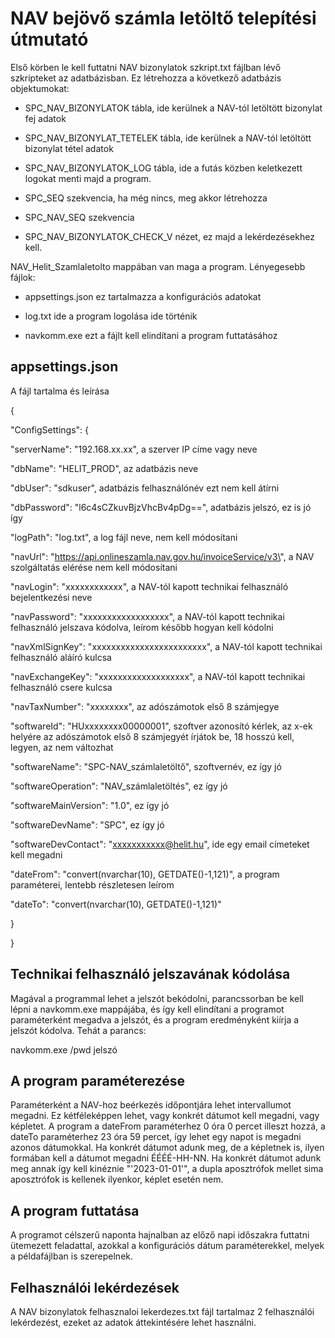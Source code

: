#  NAV bejövő számla letöltő telepítési útmutató 

Első körben le kell futtatni NAV bizonylatok szkript.txt fájlban lévő
szkripteket az adatbázisban. Ez létrehozza a következő adatbázis
objektumokat:

-   SPC_NAV_BIZONYLATOK tábla, ide kerülnek a NAV-tól letöltött
    bizonylat fej adatok

-   SPC_NAV_BIZONYLAT_TETELEK tábla, ide kerülnek a NAV-tól letöltött
    bizonylat tétel adatok

-   SPC_NAV_BIZONYLATOK_LOG tábla, ide a futás közben keletkezett
    logokat menti majd a program.

-   SPC_SEQ szekvencia, ha még nincs, meg akkor létrehozza

-   SPC_NAV_SEQ szekvencia

-   SPC_NAV_BIZONYLATOK_CHECK_V nézet, ez majd a lekérdezésekhez kell.

NAV_Helit_Szamlaletolto mappában van maga a program. Lényegesebb fájlok:

-   appsettings.json ez tartalmazza a konfigurációs adatokat

-   log.txt ide a program logolása ide történik

-   navkomm.exe ezt a fájlt kell elindítani a program futtatásához

## appsettings.json

A fájl tartalma és leírása

{

\"ConfigSettings\": {

\"serverName\": \"192.168.xx.xx\", a szerver IP címe vagy neve

\"dbName\": \"HELIT_PROD\", az adatbázis neve

\"dbUser\": \"sdkuser\", adatbázis felhasználónév ezt nem kell átírni

\"dbPassword\": \"l6c4sCZkuvBjzVhcBv4pDg==\", adatbázis jelszó, ez is jó
így

\"logPath\": \"log.txt\", a log fájl neve, nem kell módosítani

\"navUrl\": \"https://api.onlineszamla.nav.gov.hu/invoiceService/v3\", a
NAV szolgáltatás elérése nem kell módosítani

\"navLogin\": \"xxxxxxxxxxxx\", a NAV-tól kapott technikai felhasználó
bejelentkezési neve

\"navPassword\": \"xxxxxxxxxxxxxxxxxx\", a NAV-tól kapott technikai
felhasználó jelszava kódolva, leírom később hogyan kell kódolni

\"navXmlSignKey\": \"xxxxxxxxxxxxxxxxxxxxxxxx\", a NAV-tól kapott
technikai felhasználó aláíró kulcsa

\"navExchangeKey\": \"xxxxxxxxxxxxxxxxxxx\", a NAV-tól kapott technikai
felhasználó csere kulcsa

\"navTaxNumber\": \"xxxxxxxx\", az adószámotok első 8 számjegye

\"softwareId\": \"HUxxxxxxxx00000001\", szoftver azonosító kérlek, az
x-ek helyére az adószámotok első 8 számjegyét írjátok be, 18 hosszú
kell, legyen, az nem változhat

\"softwareName\": \"SPC-NAV_számlaletöltő\", szoftvernév, ez így jó

\"softwareOperation\": \"NAV_számlaletöltés\", ez így jó

\"softwareMainVersion\": \"1.0\", ez így jó

\"softwareDevName\": \"SPC\", ez így jó

\"softwareDevContact\": \"xxxxxxxxxxx@helit.hu\", ide egy email
címeteket kell megadni

\"dateFrom\": \"convert(nvarchar(10), GETDATE()-1,121)\", a program
paraméterei, lentebb részletesen leírom

\"dateTo\": \"convert(nvarchar(10), GETDATE()-1,121)\"

}

}

## Technikai felhasználó jelszavának kódolása

Magával a programmal lehet a jelszót bekódolni, parancssorban be kell
lépni a navkomm.exe mappájába, és így kell elindítani a programot
paraméterként megadva a jelszót, és a program eredményként kiírja a
jelszót kódolva. Tehát a parancs:

navkomm.exe /pwd jelszó

## A program paraméterezése

Paraméterként a NAV-hoz beérkezés időpontjára lehet intervallumot
megadni. Ez kétféleképpen lehet, vagy konkrét dátumot kell megadni, vagy
képletet. A program a dateFrom paraméterhez 0 óra 0 percet illeszt
hozzá, a dateTo paraméterhez 23 óra 59 percet, így lehet egy napot is
megadni azonos dátumokkal. Ha konkrét dátumot adunk meg, de a képletnek
is, ilyen formában kell a dátumot megadni ÉÉÉÉ-HH-NN. Ha konkrét dátumot
adunk meg annak így kell kinéznie "'2023-01-01'", a dupla aposztrófok
mellet sima aposztrófok is kellenek ilyenkor, képlet esetén nem.

## A program futtatása

A programot célszerű naponta hajnalban az előző napi időszakra futtatni
ütemezett feladattal, azokkal a konfigurációs dátum paraméterekkel,
melyek a példafájlban is szerepelnek.

## Felhasználói lekérdezések

A NAV bizonylatok felhasznaloi lekerdezes.txt fájl tartalmaz 2
felhasználói lekérdezést, ezeket az adatok áttekintésére lehet
használni.
